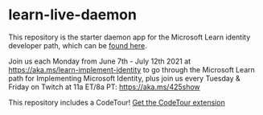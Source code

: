 # learn-live-daemon

This repository is the starter daemon app for the Microsoft Learn identity developer path, which can be [found here](https://aka.ms/con059).

Join us each Monday from June 7th - July 12th 2021 at https://aka.ms/learn-implement-identity to go through the Microsoft Learn path for Implementing Microsoft Identity, plus join us every Tuesday & Friday on Twitch at 11a ET/8a PT: https://aka.ms/425show

This repository includes a CodeTour! [Get the CodeTour extension](https://marketplace.visualstudio.com/items?itemName=vsls-contrib.codetour)